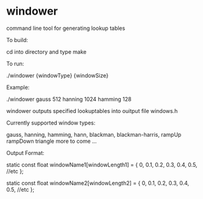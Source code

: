 # windower
command line tool for generating lookup tables



To build:

cd into directory and type make


To run:

./windower {windowType} {windowSize}



Example:

./windower gauss 512 hanning 1024 hamming 128

windower outputs specified lookuptables into ouitput file windows.h



Currently supported window types:

gauss,
hanning,
hamming,
hann,
blackman,
blackman-harris,
rampUp
rampDown
triangle
more to come ...



Output Format:

static const float windowName1[windowLength1] =
{
  0,
  0.1,
  0.2,
  0.3,
  0.4,
  0.5,
  //etc
};

static const float windowName2[windowLength2] =
{
  0,
  0.1,
  0.2,
  0.3,
  0.4,
  0.5,
  //etc
};
